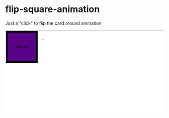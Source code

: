 # flip-square-animation

Just a "click" to flip the card around animation

![](https://github.com/fenrew/flip-square-animation/blob/master/screenshot/Flip-Square-Animation.gif)
